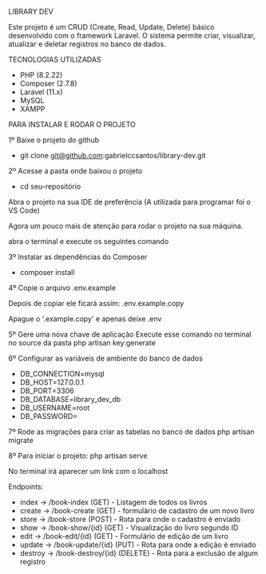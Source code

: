 LIBRARY DEV

Este projeto é um CRUD (Create, Read, Update, Delete) básico desenvolvido com o framework Laravel. O sistema permite criar, visualizar, atualizar e deletar registros no banco de dados.

TECNOLOGIAS UTILIZADAS
+ PHP (8.2.22)
+ Composer (2.7.8)
+ Laravel (11.x)
+ MySQL
+ XAMPP

PARA INSTALAR E RODAR O PROJETO

1º Baixe o projeto do github
+ git clone git@github.com:gabrielccsantos/library-dev.git

2º Acesse a pasta onde baixou o projeto
+ cd seu-repositório

Abra o projeto na sua IDE de preferência (A utilizada para programar foi o VS Code)

Agora um pouco mais de atenção para rodar o projeto na sua máquina.

abra o terminal e execute os seguintes comando

3º Instalar as dependências do Composer
+ composer install

4º Copie o arquivo .env.example

Depois de copiar ele ficará assim: .env.example.copy

Apague o '.example.copy' e apenas deixe .env

5º Gere uma nova chave de aplicação
Execute esse comando no terminal no source da pasta
php artisan key:generate

6º Configurar as variáveis de ambiente do banco de dados

+ DB_CONNECTION=mysql
+ DB_HOST=127.0.0.1
+ DB_PORT=3306
+ DB_DATABASE=library_dev_db
+ DB_USERNAME=root
+ DB_PASSWORD=

7º Rode as migrações para criar as tabelas no banco de dados
php artisan migrate

8º Para iniciar o projeto:
php artisan serve

No terminal irá aparecer um link com o localhost

Endpoints:

+ index -> /book-index (GET) - Listagem de todos os livros
+ create -> /book-create (GET) - formulário de cadastro de um novo livro
+ store -> /book-store (POST) - Rota para onde o cadastro é enviado
+ show -> /book-show/{id} (GET) - Visualização do livro segundo ID
+ edit -> /book-edit/{id} (GET) - Formulário de edição de um livro
+ update -> /book-update/{id} (PUT) - Rota para onde a edição é enviado
+ destroy -> /book-destroy/{id} (DELETE) - Rota para a exclusão de algum registro
